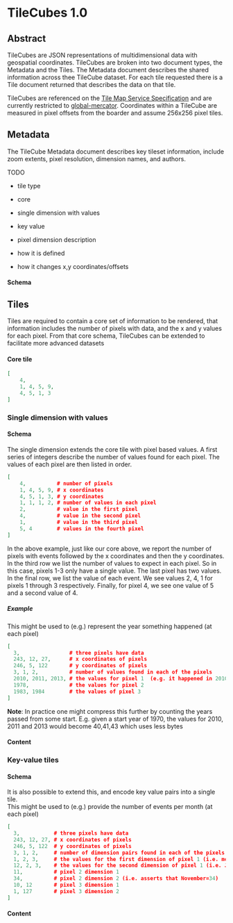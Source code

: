 # TileCubes 1.0

## Abstract

TileCubes are JSON representations of multidimensional data with geospatial coordinates. TileCubes are broken into two document types, the Metadata and the Tiles. The Metadata document describes the shared information across thee TileCube dataset. For each tile requested there is a Tile document returned that describes the data on that tile. 

TileCubes are referenced on the [Tile Map Service Specification](http://wiki.osgeo.org/wiki/Tile_Map_Service_Specification) and are currently restricted to [global-mercator](http://wiki.osgeo.org/wiki/Tile_Map_Service_Specification#global-mercator). Coordinates within a TileCube are measured in pixel offsets from the boarder and assume 256x256 pixel tiles. 

## Metadata

The TileCube Metadata document describes key tileset information, include zoom extents, pixel resolution, dimension names, and authors.

TODO

* tile type
 * core
 * single dimension with values
 * key value

* pixel dimension description
 * how it is defined
 * how it changes x,y coordinates/offsets


#### Schema

## Tiles

Tiles are required to contain a core set of information to be rendered, that information includes the number of pixels with data, and the x and y values for each pixel. From that core schema, TileCubes can be extended to facilitate more advanced datasets

#### Core tile

```json
[
	4,
	1, 4, 5, 9,
	4, 5, 1, 3
]
```

### Single dimension with values

#### Schema

The single dimension extends the core tile with pixel based values. A first series of integers describe the number of values found for each pixel. The values of each pixel are then listed in order.


```json
[
	4,          # number of pixels
	1, 4, 5, 9, # x coordinates
	4, 5, 1, 3, # y coordinates
	1, 1, 1, 2, # number of values in each pixel
	2,          # value in the first pixel
	4,          # value in the second pixel
	1,          # value in the third pixel
	5, 4        # values in the fourth pixel
]
```

In the above example, just like our core above, we report the number of pixels with events followed by the x coordinates and then the y coordinates. In the third row we list the number of values to expect in each pixel. So in this case, pixels 1-3 only have a single value. The last pixel has two values. In the final row, we list the value of each event. We see values 2, 4, 1 for pixels 1 through 3 respectively. Finally, for pixel 4, we see one value of 5 and a second value of 4.

##### Example

This might be used to (e.g.) represent the year something happened (at each pixel)

```json
[
  3,                # three pixels have data
  243, 12, 27,      # x coordinates of pixels
  246, 5, 122       # y coordinates of pixels
  3, 1, 2,          # number of values found in each of the pixels
  2010, 2011, 2013, # the values for pixel 1  (e.g. it happened in 2010, 2011 and 2013)
  1978,             # the values for pixel 2
  1983, 1984        # the values of pixel 3
]
```

**Note**: In practice one might compress this further by counting the years passed from some start.  E.g. given a start year of 1970, the values for 2010, 2011 and 2013 would become 40,41,43 which uses less bytes

#### Content

### Key-value tiles

#### Schema

It is also possible to extend this, and encode key value pairs into a single tile.  
This might be used to (e.g.) provide the number of events per month (at each pixel)

```json
[
  3,           # three pixels have data
  243, 12, 27, # x coordinates of pixels
  246, 5, 122  # y coordinates of pixels
  3, 1, 2,     # number of dimension pairs found in each of the pixels
  1, 2, 3,     # the values for the first dimension of pixel 1 (i.e. months Jan,Feb,Mar)
  12, 2, 3,    # the values for the second dimension of pixel 1 (i.e. Jan=12, Feb=2, Mar=3)
  11,          # pixel 2 dimension 1
  34,          # pixel 2 dimension 2 (i.e. asserts that November=34)
  10, 12       # pixel 3 dimension 1
  1, 127       # pixel 3 dimension 2
]
```

#### Content
